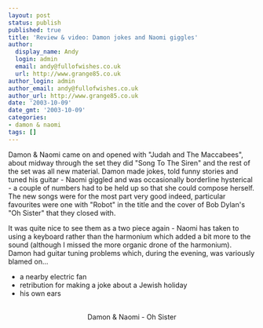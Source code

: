 ```yaml
---
layout: post
status: publish
published: true
title: 'Review & video: Damon jokes and Naomi giggles'
author:
  display_name: Andy
  login: admin
  email: andy@fullofwishes.co.uk
  url: http://www.grange85.co.uk
author_login: admin
author_email: andy@fullofwishes.co.uk
author_url: http://www.grange85.co.uk
date: '2003-10-09'
date_gmt: '2003-10-09'
categories:
- damon & naomi
tags: []
---
```

<p>Damon & Naomi came on and opened with "Judah and The Maccabees", about midway through the set they did "Song To The Siren" and the rest of the set was all new material. Damon made jokes, told funny stories and tuned his guitar - Naomi giggled and was occasionally borderline hysterical - a couple of numbers had to be held up so that she could compose herself. The new songs were for the most part very good indeed, particular favourites were one with "Robot" in the title and the cover of Bob Dylan's "Oh Sister" that they closed with. </p>
<p>It was quite nice to see them as a two piece again - Naomi has taken to using a keyboard rather than the harmonium which added a bit more to the sound (although I missed the more organic drone of the harmonium). Damon had guitar tuning problems which, during the evening, was variously blamed on... </p>
<ul>
<li>a nearby electric fan</li>
<li>retribution for making a joke about a Jewish holiday</li>
<li>his own ears</li>
</ul>
<div style="text-align:center;"><figure class="caption "><figcaption class="caption-text"></figcaption></figure><br/>Damon & Naomi - Oh Sister</div>
